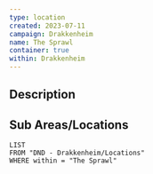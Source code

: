 ```yaml
---
type: location
created: 2023-07-11
campaign: Drakkenheim
name: The Sprawl
container: true
within: Drakkenheim
---
```


## Description


## Sub Areas/Locations

```dataview
LIST
FROM "DND - Drakkenheim/Locations"
WHERE within = "The Sprawl"
```
